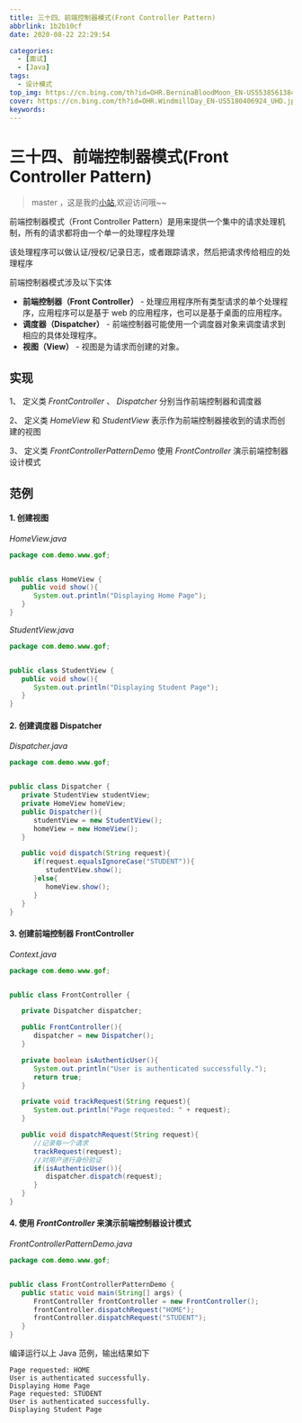 ```yaml
---
title: 三十四、前端控制器模式(Front Controller Pattern)
abbrlink: 1b2b10cf
date: 2020-08-22 22:29:54

categories:
  - [面试]
  - [Java]
tags:
  - 设计模式
top_img: https://cn.bing.com/th?id=OHR.BerninaBloodMoon_EN-US5538561384_UHD.jpg
cover: https://cn.bing.com/th?id=OHR.WindmillDay_EN-US5180406924_UHD.jpg
keywords:  
---
```

# 三十四、前端控制器模式(Front Controller Pattern)
> master ，这是我的[小站](https://www.tryrun.top),欢迎访问哦~~

前端控制器模式（Front Controller Pattern）是用来提供一个集中的请求处理机制，所有的请求都将由一个单一的处理程序处理

该处理程序可以做认证/授权/记录日志，或者跟踪请求，然后把请求传给相应的处理程序

前端控制器模式涉及以下实体

- **前端控制器（Front Controller）** - 处理应用程序所有类型请求的单个处理程序，应用程序可以是基于 web 的应用程序，也可以是基于桌面的应用程序。
- **调度器（Dispatcher）** - 前端控制器可能使用一个调度器对象来调度请求到相应的具体处理程序。
- **视图（View）** - 视图是为请求而创建的对象。

## 实现

1、 定义类 *FrontController* 、 *Dispatcher* 分别当作前端控制器和调度器

2、 定义类 *HomeView* 和 *StudentView* 表示作为前端控制器接收到的请求而创建的视图

3、 定义类 *FrontControllerPatternDemo* 使用 *FrontController* 演示前端控制器设计模式

## 范例

#### 1. 创建视图

*HomeView.java*

```JAVA
package com.demo.www.gof;


public class HomeView {
   public void show(){
      System.out.println("Displaying Home Page");
   }
}
```

*StudentView.java*

```JAVA
package com.demo.www.gof;


public class StudentView {
   public void show(){
      System.out.println("Displaying Student Page");
   }
}
```

#### 2. 创建调度器 Dispatcher

*Dispatcher.java*

```JAVA
package com.demo.www.gof;


public class Dispatcher {
   private StudentView studentView;
   private HomeView homeView;
   public Dispatcher(){
      studentView = new StudentView();
      homeView = new HomeView();
   }

   public void dispatch(String request){
      if(request.equalsIgnoreCase("STUDENT")){
         studentView.show();
      }else{
         homeView.show();
      } 
   }
}
```

#### 3. 创建前端控制器 FrontController

*Context.java*

```JAVA
package com.demo.www.gof;


public class FrontController {

   private Dispatcher dispatcher;

   public FrontController(){
      dispatcher = new Dispatcher();
   }

   private boolean isAuthenticUser(){
      System.out.println("User is authenticated successfully.");
      return true;
   }

   private void trackRequest(String request){
      System.out.println("Page requested: " + request);
   }

   public void dispatchRequest(String request){
      //记录每一个请求
      trackRequest(request);
      //对用户进行身份验证
      if(isAuthenticUser()){
         dispatcher.dispatch(request);
      } 
   }
}
```

#### 4. 使用 *FrontController* 来演示前端控制器设计模式

*FrontControllerPatternDemo.java*

```JAVA
package com.demo.www.gof;


public class FrontControllerPatternDemo {
   public static void main(String[] args) {
      FrontController frontController = new FrontController();
      frontController.dispatchRequest("HOME");
      frontController.dispatchRequest("STUDENT");
   }
}
```

编译运行以上 Java 范例，输出结果如下

```
Page requested: HOME
User is authenticated successfully.
Displaying Home Page
Page requested: STUDENT
User is authenticated successfully.
Displaying Student Page
```